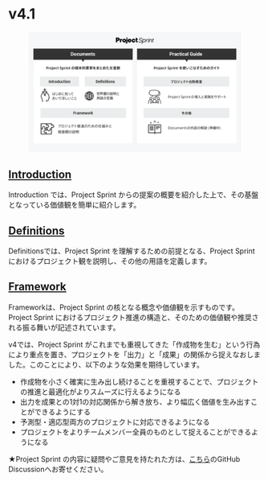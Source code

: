 # v4.1

<figure><img src="../../.gitbook/assets/documents.png" alt=""><figcaption></figcaption></figure>

## [Introduction](introduction.md)

Introduction では、Project Sprint からの提案の概要を紹介した上で、その基盤となっている価値観を簡単に紹介します。

## [Definitions](definitions.md)

Definitionsでは、Project Sprint を理解するための前提となる、Project Sprint におけるプロジェクト観を説明し、その他の用語を定義します。

## [Framework](framework.md)

Frameworkは、Project Sprint の核となる概念や価値観を示すものです。Project Sprint におけるプロジェクト推進の構造と、そのための価値観や推奨される振る舞いが記述されています。

v4では、Project Sprint がこれまでも重視してきた「作成物を生む」という行為により重点を置き、プロジェクトを「出力」と「成果」の関係から捉えなおしました。このことにより、以下のような効果を期待しています。

* 作成物を小さく確実に生み出し続けることを重視することで、プロジェクトの推進と最適化がよりスムーズに行えるようになる
* 出力を成果との1対1の対応関係から解き放ち、より幅広く価値を生み出すことができるようにする
* 予測型・適応型両方のプロジェクトに対応できるようになる
* プロジェクトをよりチームメンバー全員のものとして捉えることができるようになる

★Project Sprint の内容に疑問やご意見を持たれた方は、[こちら](https://github.com/copilot-jp/project-sprint/discussions)のGitHub Discussionへお寄せください。
